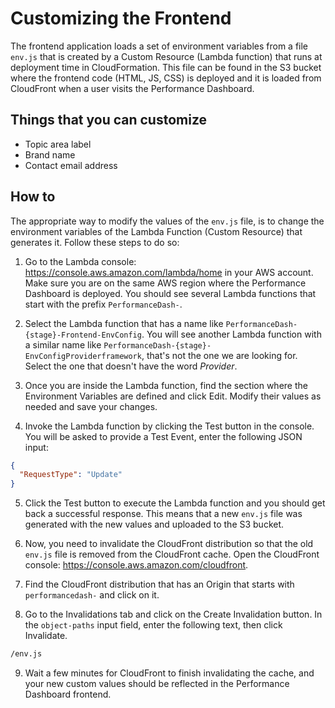 # Customizing the Frontend

The frontend application loads a set of environment variables from a file `env.js` that is created by a Custom Resource (Lambda function) that runs at deployment time in CloudFormation. This file can be found in the S3 bucket where the frontend code (HTML, JS, CSS) is deployed and it is loaded from CloudFront when a user visits the Performance Dashboard.

## Things that you can customize

- Topic area label
- Brand name
- Contact email address

## How to

The appropriate way to modify the values of the `env.js` file, is to change the environment variables of the Lambda Function (Custom Resource) that generates it. Follow these steps to do so:

1. Go to the Lambda console: https://console.aws.amazon.com/lambda/home in your AWS account. Make sure you are on the same AWS region where the Performance Dashboard is deployed. You should see several Lambda functions that start with the prefix `PerformanceDash-`.

2. Select the Lambda function that has a name like `PerformanceDash-{stage}-Frontend-EnvConfig`. You will see another Lambda function with a similar name like `PerformanceDash-{stage}-EnvConfigProviderframework`, that's not the one we are looking for. Select the one that doesn't have the word _Provider_.

3. Once you are inside the Lambda function, find the section where the Environment Variables are defined and click Edit. Modify their values as needed and save your changes.

4. Invoke the Lambda function by clicking the Test button in the console. You will be asked to provide a Test Event, enter the following JSON input:

```json
{
  "RequestType": "Update"
}
```

5. Click the Test button to execute the Lambda function and you should get back a successful response. This means that a new `env.js` file was generated with the new values and uploaded to the S3 bucket.

6. Now, you need to invalidate the CloudFront distribution so that the old `env.js` file is removed from the CloudFront cache. Open the CloudFront console: https://console.aws.amazon.com/cloudfront.

7. Find the CloudFront distribution that has an Origin that starts with `performancedash-` and click on it.

8. Go to the Invalidations tab and click on the Create Invalidation button. In the `object-paths` input field, enter the following text, then click Invalidate.

```txt
/env.js
```

9. Wait a few minutes for CloudFront to finish invalidating the cache, and your new custom values should be reflected in the Performance Dashboard frontend.
